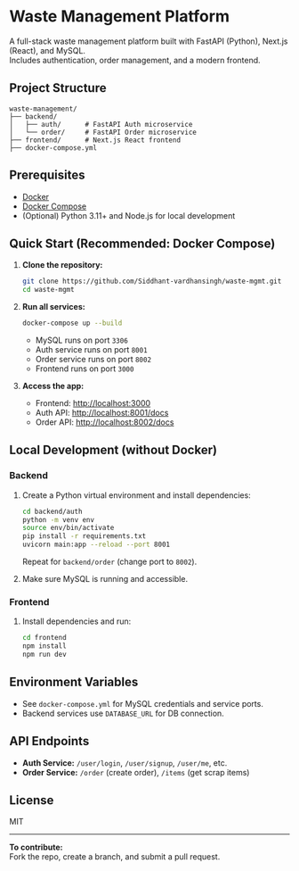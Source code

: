 # Waste Management Platform

A full-stack waste management platform built with FastAPI (Python), Next.js (React), and MySQL.  
Includes authentication, order management, and a modern frontend.

## Project Structure

```
waste-management/
├── backend/
│   ├── auth/      # FastAPI Auth microservice
│   └── order/     # FastAPI Order microservice
├── frontend/      # Next.js React frontend
├── docker-compose.yml
```

## Prerequisites

- [Docker](https://www.docker.com/)
- [Docker Compose](https://docs.docker.com/compose/)
- (Optional) Python 3.11+ and Node.js for local development

## Quick Start (Recommended: Docker Compose)

1. **Clone the repository:**

   ```sh
   git clone https://github.com/Siddhant-vardhansingh/waste-mgmt.git
   cd waste-mgmt
   ```

2. **Run all services:**

   ```sh
   docker-compose up --build
   ```

   - MySQL runs on port `3306`
   - Auth service runs on port `8001`
   - Order service runs on port `8002`
   - Frontend runs on port `3000`

3. **Access the app:**
   - Frontend: [http://localhost:3000](http://localhost:3000)
   - Auth API: [http://localhost:8001/docs](http://localhost:8001/docs)
   - Order API: [http://localhost:8002/docs](http://localhost:8002/docs)

## Local Development (without Docker)

### Backend

1. Create a Python virtual environment and install dependencies:

   ```sh
   cd backend/auth
   python -m venv env
   source env/bin/activate
   pip install -r requirements.txt
   uvicorn main:app --reload --port 8001
   ```

   Repeat for `backend/order` (change port to `8002`).

2. Make sure MySQL is running and accessible.

### Frontend

1. Install dependencies and run:
   ```sh
   cd frontend
   npm install
   npm run dev
   ```

## Environment Variables

- See `docker-compose.yml` for MySQL credentials and service ports.
- Backend services use `DATABASE_URL` for DB connection.

## API Endpoints

- **Auth Service:** `/user/login`, `/user/signup`, `/user/me`, etc.
- **Order Service:** `/order` (create order), `/items` (get scrap items)

## License

MIT

---

**To contribute:**  
Fork the repo, create a branch, and submit a pull request.
